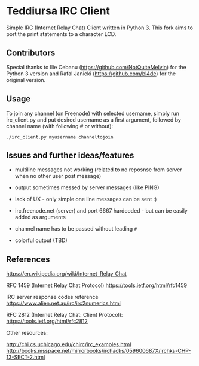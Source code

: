 # Teddiursa IRC Client

Simple IRC (Internet Relay Chat) Client written in Python 3. This fork aims to port the print statements to a character LCD.

## Contributors

Special thanks to Ilie Cebanu (https://github.com/NotQuiteMelvin) for the Python 3 version and Rafal Janicki (https://github.com/bl4de) for the original version.

## Usage

To join any channel (on Freenode) with selected username, simply run irc_client.py and put desired username as a first argument, followed by channel name (with following # or without):

```
./irc_client.py myusername channeltojoin
```

## Issues and further ideas/features

- multiline messages not working (related to no reposnse from server when no other user post message)
- output sometimes messed by server messages (like PING)
- lack of UX - only simple one line messages can be sent :)
- irc.freenode.net (server) and port 6667 hardcoded - but can be easily added as arguments
- channel name has to be passed without leading `#`

- colorful output (TBD)

## References

https://en.wikipedia.org/wiki/Internet_Relay_Chat

RFC 1459 (Internet Relay Chat Protocol)
https://tools.ietf.org/html/rfc1459

IRC server response codes reference
https://www.alien.net.au/irc/irc2numerics.html

RFC 2812 (Internet Relay Chat: Client Protocol):
https://tools.ietf.org/html/rfc2812

Other resources:

http://chi.cs.uchicago.edu/chirc/irc_examples.html
http://books.msspace.net/mirrorbooks/irchacks/059600687X/irchks-CHP-13-SECT-2.html
